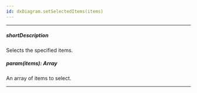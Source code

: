 ```yaml
---
id: dxDiagram.setSelectedItems(items)
---
```

---
##### shortDescription
Selects the specified items.

##### param(items): Array<dxDiagramItem>
An array of items to select.

---
